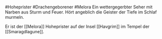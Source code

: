 #Hoheprister #Drachengeborener #Melora 
Ein wettergegerbter Seher mit Narben aus Sturm und Feuer. Hört angeblich die Geister der Tiefe im Schlaf murmeln. 

Er ist der [[Melora]] Hoheprister auf der Insel [[Havgrim]] im Tempel der [[Smaragdlagune]].